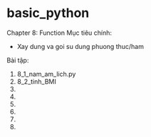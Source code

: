 # basic_python
Chapter 8: Function
Mục tiêu chính:
- Xay dung va goi su dung phuong thuc/ham

Bài tập:
1. 8_1_nam_am_lich.py
2. 8_2_tinh_BMI
3. 
4. 
5. 
6. 
7. 
8. 
